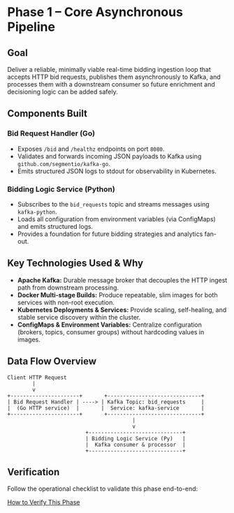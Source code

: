 # Phase 1 – Core Asynchronous Pipeline

## Goal
Deliver a reliable, minimally viable real-time bidding ingestion loop that accepts HTTP bid requests, publishes them asynchronously to Kafka, and processes them with a downstream consumer so future enrichment and decisioning logic can be added safely.

## Components Built

### Bid Request Handler (Go)
- Exposes `/bid` and `/healthz` endpoints on port `8080`.
- Validates and forwards incoming JSON payloads to Kafka using `github.com/segmentio/kafka-go`.
- Emits structured JSON logs to stdout for observability in Kubernetes.

### Bidding Logic Service (Python)
- Subscribes to the `bid_requests` topic and streams messages using `kafka-python`.
- Loads all configuration from environment variables (via ConfigMaps) and emits structured logs.
- Provides a foundation for future bidding strategies and analytics fan-out.

## Key Technologies Used & Why
- **Apache Kafka:** Durable message broker that decouples the HTTP ingest path from downstream processing.
- **Docker Multi-stage Builds:** Produce repeatable, slim images for both services with non-root execution.
- **Kubernetes Deployments & Services:** Provide scaling, self-healing, and stable service discovery within the cluster.
- **ConfigMaps & Environment Variables:** Centralize configuration (brokers, topics, consumer groups) without hardcoding values in images.

## Data Flow Overview
```
Client HTTP Request
        |
        v
+----------------------+       +------------------------------+
| Bid Request Handler | ----> | Kafka Topic: bid_requests     |
|  (Go HTTP service)  |       |  Service: kafka-service       |
+----------------------+       +------------------------------+
                                        |
                                        v
                         +------------------------------+
                         | Bidding Logic Service (Py)   |
                         |  Kafka consumer & processor  |
                         +------------------------------+
```

## Verification
Follow the operational checklist to validate this phase end-to-end:

[How to Verify This Phase](../testing/phase-1-verification.md)
